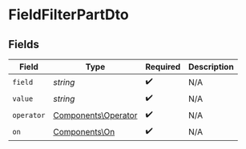 # FieldFilterPartDto


## Fields

| Field                                                      | Type                                                       | Required                                                   | Description                                                |
| ---------------------------------------------------------- | ---------------------------------------------------------- | ---------------------------------------------------------- | ---------------------------------------------------------- |
| `field`                                                    | *string*                                                   | :heavy_check_mark:                                         | N/A                                                        |
| `value`                                                    | *string*                                                   | :heavy_check_mark:                                         | N/A                                                        |
| `operator`                                                 | [Components\Operator](../../Models/Components/Operator.md) | :heavy_check_mark:                                         | N/A                                                        |
| `on`                                                       | [Components\On](../../Models/Components/On.md)             | :heavy_check_mark:                                         | N/A                                                        |